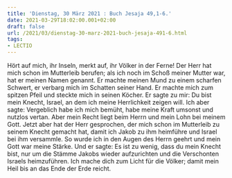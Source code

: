 ```yaml
---
title: 'Dienstag, 30 März 2021 : Buch Jesaja 49,1-6.'
date: 2021-03-29T18:02:00.001+02:00
draft: false
url: /2021/03/dienstag-30-marz-2021-buch-jesaja-491-6.html
tags: 
- LECTIO
---
```


Hört auf mich, ihr Inseln, merkt auf, ihr Völker in der Ferne! Der Herr hat mich schon im Mutterleib berufen; als ich noch im Schoß meiner Mutter war, hat er meinen Namen genannt. Er machte meinen Mund zu einem scharfen Schwert, er verbarg mich im Schatten seiner Hand. Er machte mich zum spitzen Pfeil und steckte mich in seinen Köcher. Er sagte zu mir: Du bist mein Knecht, Israel, an dem ich meine Herrlichkeit zeigen will. Ich aber sagte: Vergeblich habe ich mich bemüht, habe meine Kraft umsonst und nutzlos vertan. Aber mein Recht liegt beim Herrn und mein Lohn bei meinem Gott. Jetzt aber hat der Herr gesprochen, der mich schon im Mutterleib zu seinem Knecht gemacht hat, damit ich Jakob zu ihm heimführe und Israel bei ihm versammle. So wurde ich in den Augen des Herrn geehrt und mein Gott war meine Stärke. Und er sagte: Es ist zu wenig, dass du mein Knecht bist, nur um die Stämme Jakobs wieder aufzurichten und die Verschonten Israels heimzuführen. Ich mache dich zum Licht für die Völker; damit mein Heil bis an das Ende der Erde reicht.